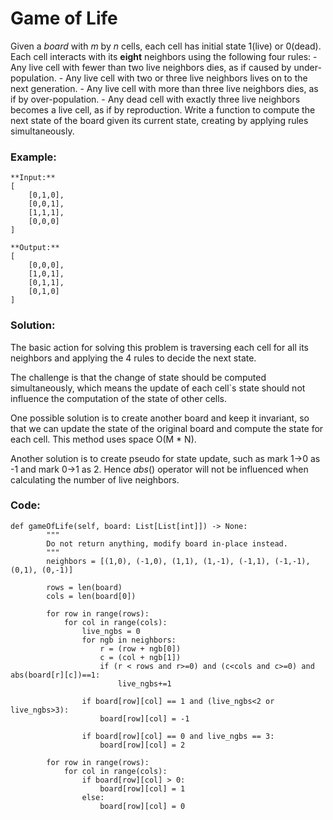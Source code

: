# Game of Life

Given a *board* with $m$ by $n$ cells, each cell has initial state 1(live) or 0(dead). Each cell interacts with its **eight** neighbors using the following four rules:
    - Any live cell with fewer than two live neighbors dies, as if caused by under-population.
    - Any live cell with two or three live neighbors lives on to the next generation.
    - Any live cell with more than three live neighbors dies, as if by over-population.
    - Any dead cell with exactly three live neighbors becomes a live cell, as if by reproduction.
Write a function to compute the next state of the board given its current state, creating by applying rules simultaneously.

### Example:
```
**Input:**
[
    [0,1,0],
    [0,0,1],
    [1,1,1],
    [0,0,0]
]

**Output:**
[
    [0,0,0],
    [1,0,1],
    [0,1,1],
    [0,1,0]
]
```

### Solution:

The basic action for solving this problem is traversing each cell for all its neighbors and applying the 4 rules to decide the next state.

The challenge is that the change of state should be computed simultaneously, which means the update of each cell`s state should not influence the computation of the state of other cells.

One possible solution is to create another board and keep it invariant, so that we can update the state of the original board and compute the state for each cell. This method uses space O(M * N).

Another solution is to create pseudo for state update, such as mark 1->0 as -1 and mark 0->1 as 2. Hence $abs()$ operator will not be influenced when calculating the number of live neighbors.

### Code:
```
def gameOfLife(self, board: List[List[int]]) -> None:
        """
        Do not return anything, modify board in-place instead.
        """
        neighbors = [(1,0), (-1,0), (1,1), (1,-1), (-1,1), (-1,-1), (0,1), (0,-1)]
        
        rows = len(board)
        cols = len(board[0])
        
        for row in range(rows):
            for col in range(cols):
                live_ngbs = 0
                for ngb in neighbors:
                    r = (row + ngb[0])
                    c = (col + ngb[1])
                    if (r < rows and r>=0) and (c<cols and c>=0) and abs(board[r][c])==1:
                        live_ngbs+=1
                
                if board[row][col] == 1 and (live_ngbs<2 or live_ngbs>3):
                    board[row][col] = -1
                
                if board[row][col] == 0 and live_ngbs == 3:
                    board[row][col] = 2
                
        for row in range(rows):
            for col in range(cols):
                if board[row][col] > 0:
                    board[row][col] = 1
                else:
                    board[row][col] = 0
```